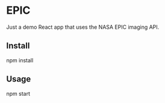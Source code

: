 # EPIC

Just a demo React app that uses the NASA EPIC imaging API.

## Install

  npm install

## Usage

  npm start
